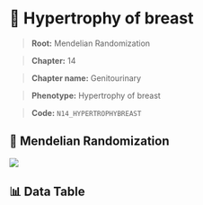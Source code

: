 # 🧪 Hypertrophy of breast

> **Root:** Mendelian Randomization

> **Chapter:** 14  

> **Chapter name:** Genitourinary

> **Phenotype:** Hypertrophy of breast  

> **Code:** `N14_HYPERTROPHYBREAST`

## 🧬 Mendelian Randomization  

<img src="/MR/Figures/Forward/N14_HYPERTROPHYBREAST.png"/>

## 📊 Data Table

<CsvTableMRF src="/MR_Data/Forward/N14_HYPERTROPHYBREAST.csv"/>
